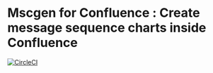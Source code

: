 # Mscgen for Confluence : Create message sequence charts inside Confluence
[![CircleCI](https://circleci.com/gh/Addteq/mscgen-for-confluence.svg?style=svg)](https://circleci.com/gh/Addteq/mscgen-for-confluence)
